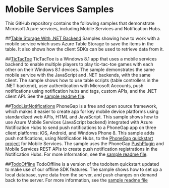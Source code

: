 # Mobile Services Samples 
This GitHub repository contains the following samples that demonstrate Microsoft Azure services, including Mobile Services and Notification Hubs. 

##[Table Storage With .NET Backend](./NetBackendWithTableStorage)
Samples showing how to work with a mobile service which uses Azure Table Storage to save the items in the table. It also shows how the client SDKs can be used to retrieve data from it.

##[TicTacToe](./TicTacToe)
TicTacToe is a Windows 8.1 app that uses a mobile services backend to enable multiple players to play tic-tac-toe games with each other on their Windows 8.1 devices. The sample demonstrates the same mobile service with the JavaScript and .NET backends, with the same client. The sample shows how to use table scripts (table controllers in the .NET backend), user authentication with Microsoft Accounts, push notifications using notification hubs and tags, custom APIs, and the .NET client API. See the [sample readme file](./TicTacToe/readme.md).

##[TodoListNotifications](./TodoListNotifications/readme.md) 
PhoneGap is a free and open source framework, which makes it easier to create app for key mobile device platforms using standardized web APIs, HTML and JavaScript. This sample shows how to use Azure Mobile Services (JavaScript backend) integrated with Azure Notification Hubs to send push notifications to a PhoneGap app on three client platforms: iOS, Android, and Windows Phone 8. This sample adds push notifications, using Notification Hubs, to the [PhoneGap quickstart project](http://azure.microsoft.com/en-us/documentation/articles/mobile-services-javascript-backend-phonegap-get-started/) for Mobile Services. The sample uses the PhoneGap [PushPlugin](https://github.com/phonegap-build/PushPlugin) and Mobile Services REST APIs to create push notification registrations in the Notification Hubs. For more information, see the [sample readme file](./TodoListNotifications/readme.md).

##[TodoOffline](./TodoOffline)
TodoOffline is a version of the todoitem quickstart updated to make use of our offline SDK features. The sample shows how to set up a local database, sync data from the server, and push changes on demand back to the server. For more information, see the [sample readme file](./TodoOffline/iOS/Readme.md)


